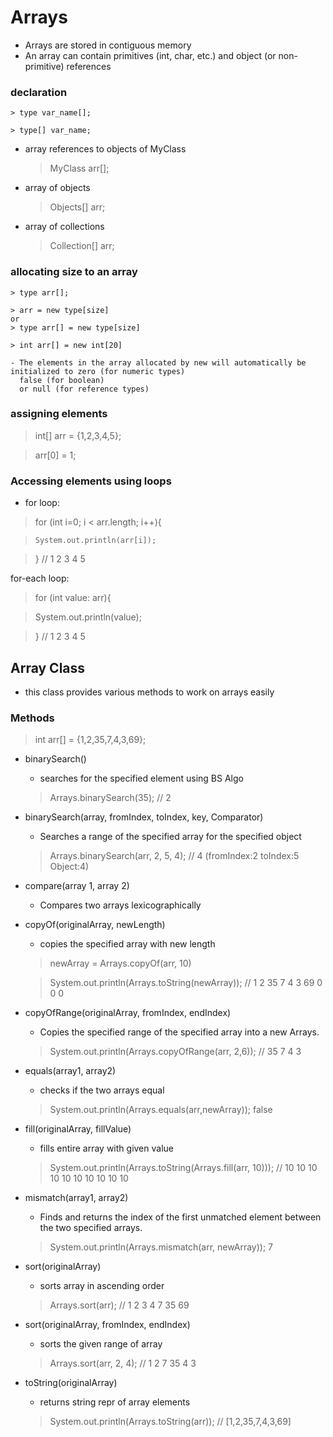 # Arrays

- Arrays are stored in contiguous memory
- An array can contain primitives (int, char, etc.) and object (or non-primitive) references
### declaration
    > type var_name[];

    > type[] var_name;
- array references to objects of MyClass
    > MyClass arr[];
- array of objects
    > Objects[] arr;
- array of collections
    > Collection[] arr;

### allocating size to an array
    > type arr[];

    > arr = new type[size]
    or
    > type arr[] = new type[size]

    > int arr[] = new int[20]

    - The elements in the array allocated by new will automatically be initialized to zero (for numeric types)
      false (for boolean)
      or null (for reference types)
### assigning elements
> int[] arr = {1,2,3,4,5};

> arr[0] = 1;

### Accessing elements using loops

- for loop:

> for (int i=0; i < arr.length; i++){

>     System.out.println(arr[i]);

> } // 1 2 3 4 5

for-each loop:

> for (int value: arr){

>   System.out.println(value);

> } // 1 2 3 4 5

## Array Class

- this class provides various methods to work on arrays easily

### Methods 

> int arr[] = {1,2,35,7,4,3,69};

- binarySearch()
    - searches for the specified element using BS Algo
    > Arrays.binarySearch(35); // 2
- binarySearch(array, fromIndex, toIndex, key, Comparator)
    - Searches a range of the specified array for the specified object
    > Arrays.binarySearch(arr, 2, 5, 4); // 4  (fromIndex:2 toIndex:5 Object:4)
- compare(array 1, array 2)
    - Compares two arrays lexicographically
- copyOf(originalArray, newLength)
    - copies the specified array with new length
    > newArray = Arrays.copyOf(arr, 10)

    > System.out.println(Arrays.toString(newArray)); // 1 2 35 7 4 3 69 0 0 0
- copyOfRange(originalArray, fromIndex, endIndex)	
    - Copies the specified range of the specified array into a new Arrays.
    > System.out.println(Arrays.copyOfRange(arr, 2,6)); // 35 7 4 3
- equals(array1, array2)	
    - checks if the two arrays equal
    > System.out.println(Arrays.equals(arr,newArray)); false
- fill(originalArray, fillValue)	
    - fills entire array with given value
    > System.out.println(Arrays.toString(Arrays.fill(arr, 10))); // 10 10 10 10 10 10 10 10 10 10
- mismatch(array1, array2)
    - Finds and returns the index of the first unmatched element between the two specified arrays.
    > System.out.println(Arrays.mismatch(arr, newArray)); 7
- sort(originalArray)	
    - sorts array in ascending order
    > Arrays.sort(arr); // 1 2 3 4 7 35 69
- sort(originalArray, fromIndex, endIndex)
    - sorts the given range of array
    > Arrays.sort(arr, 2, 4); // 1 2 7 35 4 3
- toString(originalArray)
    - returns string repr of array elements
    > System.out.println(Arrays.toString(arr)); // [1,2,35,7,4,3,69]